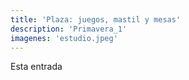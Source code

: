 ```yaml
---
title: 'Plaza: juegos, mastil y mesas'
description: 'Primavera_1'
imagenes: 'estudio.jpeg'
---
```


Esta entrada 
